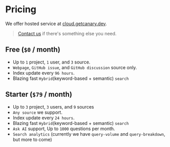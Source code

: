 <script setup lang="ts">
</script>

# Pricing

We offer hosted service at [cloud.getcanary.dev](https://cloud.getcanary.dev).

> [Contact us](https://cal.com/yujonglee/canary) if there's something else you need.

## Free (`$0` / month)

- Up to `1` project, `1` user, and `3` source.
- `Webpage`, `GitHub issue`, and `GitHub discussion` source only.
- Index update every `96 hours`.
- Blazing fast `Hybrid`(keyword-based + semantic) `search`

## Starter (`$79` / month)

- Up to `3` project, `3` users, and `9` sources
- `Any source` we support.
- Index update every `24 hours`.
- Blazing fast `Hybrid`(keyword-based + semantic) `search`
- `Ask AI` support, Up to `1000` questions per month.
- `Search analytics` (currently we have `query-volume` and `query-breakdown`, but more to come)
